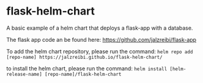 # flask-helm-chart
A basic example of a helm chart that deploys a flask-app with a database.

The flask app code an be found here: https://github.com/jalzreibi/flask-app


To add the helm chart repository, please run the command:
`helm repo add [repo-name] https://jalzreibi.github.io/flask-helm-chart/`

to install the helm chart, please run the command:
`helm install [helm-release-name] [repo-name]/flask-helm-chart`


